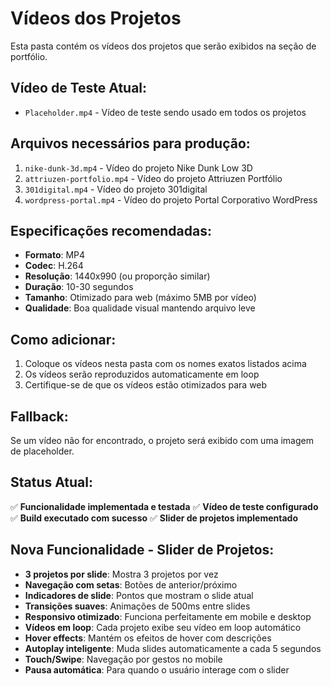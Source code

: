 # Vídeos dos Projetos

Esta pasta contém os vídeos dos projetos que serão exibidos na seção de portfólio.

## Vídeo de Teste Atual:

- `Placeholder.mp4` - Vídeo de teste sendo usado em todos os projetos

## Arquivos necessários para produção:

1. `nike-dunk-3d.mp4` - Vídeo do projeto Nike Dunk Low 3D
2. `attriuzen-portfolio.mp4` - Vídeo do projeto Attriuzen Portfólio
3. `301digital.mp4` - Vídeo do projeto 301digital
4. `wordpress-portal.mp4` - Vídeo do projeto Portal Corporativo WordPress

## Especificações recomendadas:

- **Formato**: MP4
- **Codec**: H.264
- **Resolução**: 1440x990 (ou proporção similar)
- **Duração**: 10-30 segundos
- **Tamanho**: Otimizado para web (máximo 5MB por vídeo)
- **Qualidade**: Boa qualidade visual mantendo arquivo leve

## Como adicionar:

1. Coloque os vídeos nesta pasta com os nomes exatos listados acima
2. Os vídeos serão reproduzidos automaticamente em loop
3. Certifique-se de que os vídeos estão otimizados para web

## Fallback:

Se um vídeo não for encontrado, o projeto será exibido com uma imagem de placeholder.

## Status Atual:

✅ **Funcionalidade implementada e testada**
✅ **Vídeo de teste configurado**
✅ **Build executado com sucesso**
✅ **Slider de projetos implementado**

## Nova Funcionalidade - Slider de Projetos:

- **3 projetos por slide**: Mostra 3 projetos por vez
- **Navegação com setas**: Botões de anterior/próximo
- **Indicadores de slide**: Pontos que mostram o slide atual
- **Transições suaves**: Animações de 500ms entre slides
- **Responsivo otimizado**: Funciona perfeitamente em mobile e desktop
- **Vídeos em loop**: Cada projeto exibe seu vídeo em loop automático
- **Hover effects**: Mantém os efeitos de hover com descrições
- **Autoplay inteligente**: Muda slides automaticamente a cada 5 segundos
- **Touch/Swipe**: Navegação por gestos no mobile
- **Pausa automática**: Para quando o usuário interage com o slider 